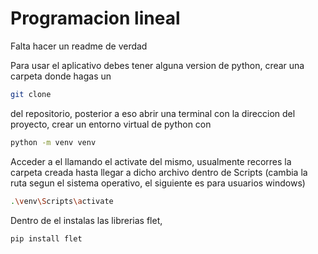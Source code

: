 # Programacion lineal
Falta hacer un readme de verdad

Para usar el aplicativo debes tener alguna version de python, crear una carpeta donde hagas un
```sh
git clone
```
del repositorio, posterior a eso abrir una terminal con la direccion del proyecto, crear un entorno virtual de python con
```sh
python -m venv venv
```
Acceder a el llamando el activate del mismo, usualmente recorres la carpeta creada hasta llegar a dicho archivo dentro de Scripts (cambia la ruta segun el sistema operativo, el siguiente es para usuarios windows)
```sh
.\venv\Scripts\activate
```

Dentro de el instalas las librerias flet, 
```sh
pip install flet
```